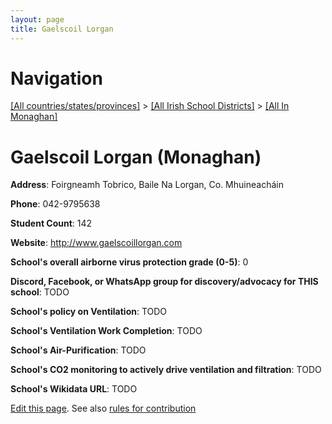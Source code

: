 ```yaml
---
layout: page
title: Gaelscoil Lorgan
---
```

# Navigation

[[All countries/states/provinces]](../../..) > [[All Irish School Districts]](../..) > [[All In Monaghan]](..)

# Gaelscoil Lorgan (Monaghan)

**Address**: Foirgneamh Tobrico, Baile Na Lorgan, Co. Mhuineacháin

**Phone**: 042-9795638

**Student Count**: 142

**Website**: <http://www.gaelscoillorgan.com>

**School's overall airborne virus protection grade (0-5)**: 0

**Discord, Facebook, or WhatsApp group for discovery/advocacy for THIS school**: TODO

**School's policy on Ventilation**: TODO

**School's Ventilation Work Completion**: TODO

**School's Air-Purification**: TODO

**School's CO2 monitoring to actively drive ventilation and filtration**: TODO

**School's Wikidata URL**: TODO


[Edit this page](https://github.com/ventilate-schools/Ireland/edit/main/./Monaghan/Gaelscoil_Lorgan.md). See also [rules for contribution](../../../contribution-rules/)